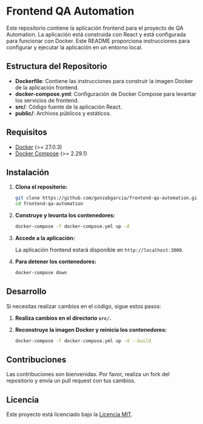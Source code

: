 # Frontend QA Automation

Este repositorio contiene la aplicación frontend para el proyecto de QA Automation. La aplicación está construida con React y está configurada para funcionar con Docker. Este README proporciona instrucciones para configurar y ejecutar la aplicación en un entorno local.

## Estructura del Repositorio

- **Dockerfile**: Contiene las instrucciones para construir la imagen Docker de la aplicación frontend.
- **docker-compose.yml**: Configuración de Docker Compose para levantar los servicios de frontend.
- **src/**: Código fuente de la aplicación React.
- **public/**: Archivos públicos y estáticos.

## Requisitos

- [Docker](https://www.docker.com/products/docker-desktop) (>= 27.0.3)
- [Docker Compose](https://docs.docker.com/compose/install/) (>= 2.29.1)

## Instalación

1. **Clona el repositorio:**

    ```bash
    git clone https://github.com/gonzabgarcia/frontend-qa-automation.git
    cd frontend-qa-automation
    ```

2. **Construye y levanta los contenedores:**

    ```bash
    docker-compose -f docker-compose.yml up -d
    ```

3. **Accede a la aplicación:**

    La aplicación frontend estará disponible en `http://localhost:3000`.

4. **Para detener los contenedores:**

    ```bash
    docker-compose down
    ```

## Desarrollo

Si necesitas realizar cambios en el código, sigue estos pasos:

1. **Realiza cambios en el directorio `src/`.**
2. **Reconstruye la imagen Docker y reinicia los contenedores:**

    ```bash
    docker-compose -f docker-compose.yml up -d --build
    ```

## Contribuciones

Las contribuciones son bienvenidas. Por favor, realiza un fork del repositorio y envía un pull request con tus cambios.

## Licencia

Este proyecto está licenciado bajo la [Licencia MIT](LICENSE).
